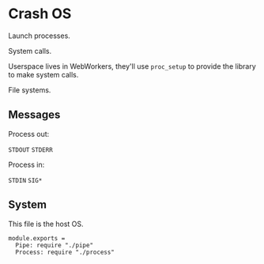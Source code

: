 Crash OS
========

Launch processes.

System calls.

Userspace lives in WebWorkers, they'll use `proc_setup` to provide the library
to make system calls.

File systems.

Messages
--------

Process out:

`STDOUT`
`STDERR`

Process in:

`STDIN`
`SIG*`

System
------

This file is the host OS.

    module.exports =
      Pipe: require "./pipe"
      Process: require "./process"
